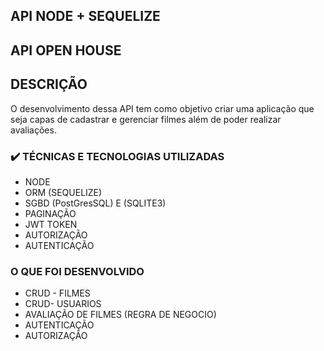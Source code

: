 ## API NODE + SEQUELIZE

## API OPEN HOUSE

## DESCRIÇÃO
O desenvolvimento dessa API tem como objetivo criar uma aplicação que seja capas de cadastrar e gerenciar filmes além de poder realizar avaliações.

### ✔️ TÉCNICAS E TECNOLOGIAS UTILIZADAS
- NODE
- ORM (SEQUELIZE)
- SGBD (PostGresSQL) E (SQLITE3)
- PAGINAÇÃO
- JWT TOKEN
- AUTORIZAÇÃO 
- AUTENTICAÇÃO 

### O QUE FOI DESENVOLVIDO
- CRUD - FILMES
- CRUD- USUARIOS
- AVALIAÇÃO DE FILMES (REGRA DE NEGOCIO)
- AUTENTICAÇÃO
- AUTORIZAÇÃO

